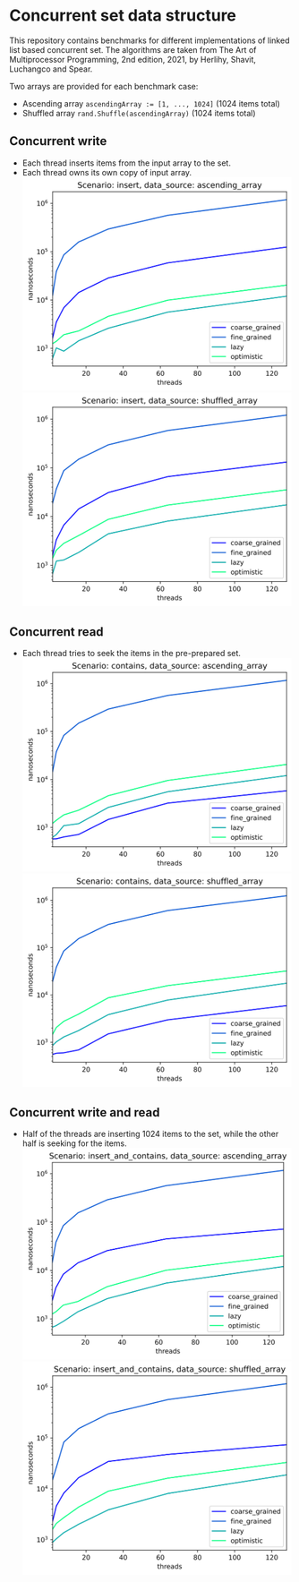 # Concurrent set data structure 
This repository contains benchmarks for different implementations of linked list based concurrent set. 
The algorithms are taken from The Art of Multiprocessor Programming, 2nd edition, 2021, by Herlihy, Shavit, Luchangco and Spear.

Two arrays are provided for each benchmark case:

- Ascending array `ascendingArray := [1, ..., 1024]` (1024 items total)
- Shuffled array `rand.Shuffle(ascendingArray)` (1024 items total)

## Concurrent write
- Each thread inserts items from the input array to the set.
- Each thread owns its own copy of input array.
![](report/insert_ascending_array.svg)
![](report/insert_shuffled_array.svg)

## Concurrent read 
- Each thread tries to seek the items in the pre-prepared set.
![](report/contains_ascending_array.svg)
![](report/contains_shuffled_array.svg)
  
## Concurrent write and read
- Half of the threads are inserting 1024 items to the set, while the other half is seeking for the items.
![](report/insert_and_contains_ascending_array.svg)
![](report/insert_and_contains_shuffled_array.svg)
